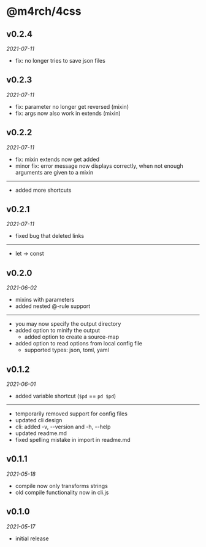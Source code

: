 # @m4rch/4css

## v0.2.4

*2021-07-11*

- fix: no longer tries to save json files

## v0.2.3

*2021-07-11*

- fix: parameter no longer get reversed (mixin)
- fix: args now also work in extends (mixin)

## v0.2.2

*2021-07-11*

- fix: mixin extends now get added
- minor fix: error message now displays correctly, when not enough arguments are given to a mixin

***

- added more shortcuts

## v0.2.1

*2021-07-11*

- fixed bug that deleted links

***

- let -> const

## v0.2.0

*2021-06-02*

- mixins with parameters
- added nested @-rule support

***

- you may now specify the output directory
- added option to minify the output
  - added option to create a source-map
- added option to read options from local config file
  - supported types: json, toml, yaml

## v0.1.2

*2021-06-01*

- added variable shortcut (`$pd` == `pd $pd`)

***

- temporarily removed support for config files
- updated cli design
- cli: added -v, --version and -h, --help
- updated readme.md
- fixed spelling mistake in import in readme.md

## v0.1.1

*2021-05-18*

- compile now only transforms strings
- old compile functionality now in cli.js

## v0.1.0

*2021-05-17*

- initial release
